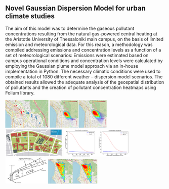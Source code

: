 ## Novel Gaussian Dispersion Model for urban climate studies

The aim of this model was to determine the gaseous pollutant concentrations resulting from the natural gas-powered central heating at the Aristotle University of Thessaloniki main campus, on the basis of limited emission and meteorological data. For this reason, a methodology was compiled addressing emissions and concentration levels as a function of a set of meteorological scenarios: Emissions were estimated based on campus operational conditions and concentration levels were calculated by employing the Gaussian plume model approach via an in-house implementation in Python. The necessary climatic conditions were used to compile a total of 1080 different weather – dispersion model scenarios. The obtained results allowed the adequate analysis of the geospatial distribution of pollutants and the creation of pollutant concentration heatmaps using Folium library.

<img src="https://github.com/andreasgav/Novel-Gaussian-Dispersion-Model-for-urban-climate-studies/blob/main/Images/Points%20in%20Thessaloniki%20were%20maximum%20values%20occur.jpg" width="27%"></img> <img src="https://github.com/andreasgav/Novel-Gaussian-Dispersion-Model-for-urban-climate-studies/blob/main/Images/architecture_heatmap.JPG" width="36%"></img> <img src="https://github.com/andreasgav/Novel-Gaussian-Dispersion-Model-for-urban-climate-studies/blob/main/Images/auth%20map%20color.jpg" width="36%"></img> <img src="https://github.com/andreasgav/Novel-Gaussian-Dispersion-Model-for-urban-climate-studies/blob/main/Images/fluctuation_nox_building13.JPG" width="41%"></img> <img src="https://github.com/andreasgav/Novel-Gaussian-Dispersion-Model-for-urban-climate-studies/blob/main/Images/gauss%20disperss.jpg" width="26%"></img> <img src="https://github.com/andreasgav/Novel-Gaussian-Dispersion-Model-for-urban-climate-studies/blob/main/Images/total_heatmap.JPG" width="31%"></img> 
